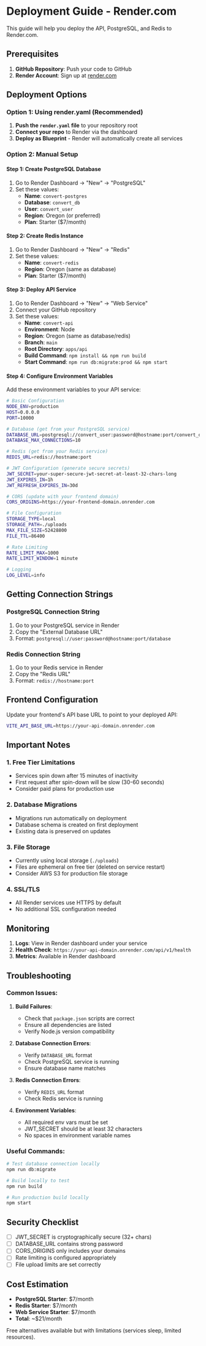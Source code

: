 # Deployment Guide - Render.com

This guide will help you deploy the API, PostgreSQL, and Redis to Render.com.

## Prerequisites

1. **GitHub Repository**: Push your code to GitHub
2. **Render Account**: Sign up at [render.com](https://render.com)

## Deployment Options

### Option 1: Using render.yaml (Recommended)

1. **Push the `render.yaml` file** to your repository root
2. **Connect your repo** to Render via the dashboard
3. **Deploy as Blueprint** - Render will automatically create all services

### Option 2: Manual Setup

#### Step 1: Create PostgreSQL Database

1. Go to Render Dashboard → "New" → "PostgreSQL"
2. Set these values:
   - **Name**: `convert-postgres`
   - **Database**: `convert_db`
   - **User**: `convert_user`
   - **Region**: Oregon (or preferred)
   - **Plan**: Starter ($7/month)

#### Step 2: Create Redis Instance

1. Go to Render Dashboard → "New" → "Redis"
2. Set these values:
   - **Name**: `convert-redis`
   - **Region**: Oregon (same as database)
   - **Plan**: Starter ($7/month)

#### Step 3: Deploy API Service

1. Go to Render Dashboard → "New" → "Web Service"
2. Connect your GitHub repository
3. Set these values:
   - **Name**: `convert-api`
   - **Environment**: Node
   - **Region**: Oregon (same as database/redis)
   - **Branch**: `main`
   - **Root Directory**: `apps/api`
   - **Build Command**: `npm install && npm run build`
   - **Start Command**: `npm run db:migrate:prod && npm start`

#### Step 4: Configure Environment Variables

Add these environment variables to your API service:

```bash
# Basic Configuration
NODE_ENV=production
HOST=0.0.0.0
PORT=10000

# Database (get from your PostgreSQL service)
DATABASE_URL=postgresql://convert_user:password@hostname:port/convert_db
DATABASE_MAX_CONNECTIONS=10

# Redis (get from your Redis service)
REDIS_URL=redis://hostname:port

# JWT Configuration (generate secure secrets)
JWT_SECRET=your-super-secure-jwt-secret-at-least-32-chars-long
JWT_EXPIRES_IN=1h
JWT_REFRESH_EXPIRES_IN=30d

# CORS (update with your frontend domain)
CORS_ORIGINS=https://your-frontend-domain.onrender.com

# File Configuration
STORAGE_TYPE=local
STORAGE_PATH=./uploads
MAX_FILE_SIZE=52428800
FILE_TTL=86400

# Rate Limiting
RATE_LIMIT_MAX=1000
RATE_LIMIT_WINDOW=1 minute

# Logging
LOG_LEVEL=info
```

## Getting Connection Strings

### PostgreSQL Connection String

1. Go to your PostgreSQL service in Render
2. Copy the "External Database URL"
3. Format: `postgresql://user:password@hostname:port/database`

### Redis Connection String

1. Go to your Redis service in Render
2. Copy the "Redis URL"
3. Format: `redis://hostname:port`

## Frontend Configuration

Update your frontend's API base URL to point to your deployed API:

```bash
VITE_API_BASE_URL=https://your-api-domain.onrender.com
```

## Important Notes

### 1. **Free Tier Limitations**

- Services spin down after 15 minutes of inactivity
- First request after spin-down will be slow (30-60 seconds)
- Consider paid plans for production use

### 2. **Database Migrations**

- Migrations run automatically on deployment
- Database schema is created on first deployment
- Existing data is preserved on updates

### 3. **File Storage**

- Currently using local storage (`./uploads`)
- Files are ephemeral on free tier (deleted on service restart)
- Consider AWS S3 for production file storage

### 4. **SSL/TLS**

- All Render services use HTTPS by default
- No additional SSL configuration needed

## Monitoring

1. **Logs**: View in Render dashboard under your service
2. **Health Check**: `https://your-api-domain.onrender.com/api/v1/health`
3. **Metrics**: Available in Render dashboard

## Troubleshooting

### Common Issues:

1. **Build Failures**:
   - Check that `package.json` scripts are correct
   - Ensure all dependencies are listed
   - Verify Node.js version compatibility

2. **Database Connection Errors**:
   - Verify `DATABASE_URL` format
   - Check PostgreSQL service is running
   - Ensure database name matches

3. **Redis Connection Errors**:
   - Verify `REDIS_URL` format
   - Check Redis service is running

4. **Environment Variables**:
   - All required env vars must be set
   - JWT_SECRET should be at least 32 characters
   - No spaces in environment variable names

### Useful Commands:

```bash
# Test database connection locally
npm run db:migrate

# Build locally to test
npm run build

# Run production build locally
npm start
```

## Security Checklist

- [ ] JWT_SECRET is cryptographically secure (32+ chars)
- [ ] DATABASE_URL contains strong password
- [ ] CORS_ORIGINS only includes your domains
- [ ] Rate limiting is configured appropriately
- [ ] File upload limits are set correctly

## Cost Estimation

- **PostgreSQL Starter**: $7/month
- **Redis Starter**: $7/month
- **Web Service Starter**: $7/month
- **Total**: ~$21/month

Free alternatives available but with limitations (services sleep, limited
resources).
